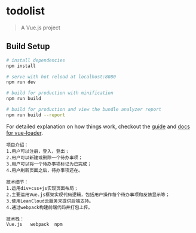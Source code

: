 # todolist

> A Vue.js project

## Build Setup

``` bash
# install dependencies
npm install

# serve with hot reload at localhost:8080
npm run dev

# build for production with minification
npm run build

# build for production and view the bundle analyzer report
npm run build --report
```

For detailed explanation on how things work, checkout the [guide](http://vuejs-templates.github.io/webpack/) and [docs for vue-loader](http://vuejs.github.io/vue-loader).

```
项目介绍：
1.用户可以注册，登入，登出；
2.用户可以新建或删除一个待办事项；
3.用户可以将一个待办事项标记为已完成；
4.用户刷新页面之后，待办事项还在。

技术细节：
1.运用div+css+js实现页面布局；
2.主要运用Vue.js框架实现代码逻辑，包括用户操作每个待办事项和反馈显示等；
3.使用LeanCloud云服务来提供后端支持。
4.通过webpack构建前端代码并打包上传。

技术栈：
Vue.js   webpack  npm
```
